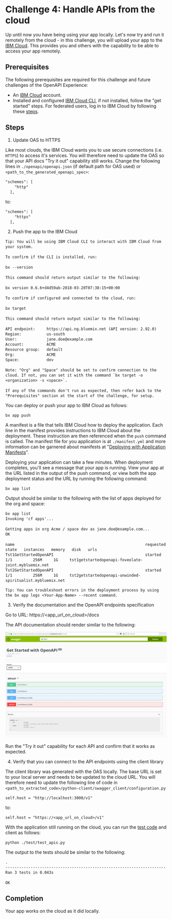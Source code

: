 # Challenge 4: Handle APIs from the cloud

Up until now you have being using your app locally. Let's now try and run it remotely from the cloud - in this challenge, you will upload your  app to the [IBM Cloud](https://www.ibm.com/cloud/). This provides you and others with the capability to be able to access your app remotely.

## Prerequisites

The following prerequisites are required for this challenge and future challenges of the OpenAPI Experience:

* An [IBM Cloud](https://console.bluemix.net/registration/) account.
* Installed and configured [IBM Cloud CLI](https://console.bluemix.net/docs/cli/reference/bluemix_cli/get_started.html#getting-started), if not installed, follow the "get started" steps. For federated users, log in to IBM Cloud by following these [steps](https://console.bluemix.net/docs/iam/login_fedid.html#federated_id).

## Steps

1. Update OAS to HTTPS

Like most clouds, the IBM Cloud wants you to use secure connections (i.e. `HTTPS`) to access it's services. You will therefore need to update the OAS so that your API docs "Try it out" capability still works. Change the following lines in `./openapi/openapi.json` (if default path for OAS used) or `<path_to_the_generated_openapi_spec>`:

```
"schemes": [
    "http"
  ],
```
to:

```
"schemes": [
    "https"
  ],
```

2. Push the app to the IBM Cloud

```
Tip: You will be using IBM Cloud CLI to interact with IBM Cloud from your system.

To confirm if the CLI is installed, run:

bx --version

This command should return output similar to the following:

bx version 0.6.6+d4d59ab-2018-03-20T07:38:15+00:00

To confirm if configured and connected to the cloud, run:

bx target

This command should return output similar to the following:

API endpoint:     https://api.ng.bluemix.net (API version: 2.92.0)
Region:           us-south
User:             jane.doe@example.com
Account:          ACME
Resource group:   default
Org:              ACME
Space:            dev

Note: "Org" and "Space" should be set to confirm connection to the cloud. If not, you can set it with the command `bx target -o <organization> -s <space>`.

If any of the commands don't run as expected, then refer back to the "Prerequisites" section at the start of the challenge, for setup.
```

You can deploy or push your app to IBM Cloud as follows:

```
bx app push
```

A manifest is a file that tells IBM Cloud how to deploy the application. Each line in the manifest provides instructions to IBM Cloud about the deployment. These instruction are then referenced when the `push` command is called. The manifest file for you application is at `./manifest.yml` and more information can be garnered about manifests at "[Deploying with Application Manifests](https://docs.cloudfoundry.org/devguide/deploy-apps/manifest.html)".

Deploying your application can take a few minutes. When deployment completes, you'll see a message that your app is running. View your app at the URL listed in the output of the push command, or view both the app deployment status and the URL by running the following command:

```
bx app list
```

Output should be similar to the following with the list of apps deployed for the org and space:

```
bx app list
Invoking 'cf apps'...

Getting apps in org Acme / space dev as jane.doe@example.com...
OK

name                                                         requested state   instances   memory   disk   urls
Tst1GetStartedOpenAPI                                        started           1/1         256M     1G     tst1getstartedopenapi-foveolate-joint.mybluemix.net
Tst2GetStartedOpenAPI                                        started           1/1         256M     1G     tst2getstartedopenapi-unwinded-spiritualist.mybluemix.net
```

```
Tip: You can troubleshoot errors in the deployment process by using the bx app logs <Your-App-Name> --recent command.
```

3. Verify the documentation and the OpenAPI endpoints specification

Go to URL: https://<app_url_on_cloud>/docs

The API documentation should render similar to the following:

![IBM_Cloud_API_Doc_Landing](../images/ibm_cloud_app_api_docs.jpg)

Run the "Try it out" capability for each API and confirm that it works as expected.

4. Verify that you can connect to the API endpoints using the client library

The client library was generated with the OAS locally. The base URL is set to your local server and needs to be updated to the cloud URL. You will therefore need to update the following line of code in `<path_to_extracted_code>/python-client/swagger_client/configuration.py`

```
self.host = "http://localhost:3000/v1"
```
to:

```
self.host = "https://<app_url_on_cloud>/v1"
```

With the application still running on the cloud, you can run the [test code](https://github.ibm.com/developer-first-guild/get-started-openapi/blob/master/test/test_apis.py) and client as follows:

```
python ./test/test_apis.py
```

The output to the tests should be similar to the following:

```
.
----------------------------------------------------------------------
Ran 3 tests in 0.043s

OK
```

## Completion

Your app works on the cloud as it did locally.
